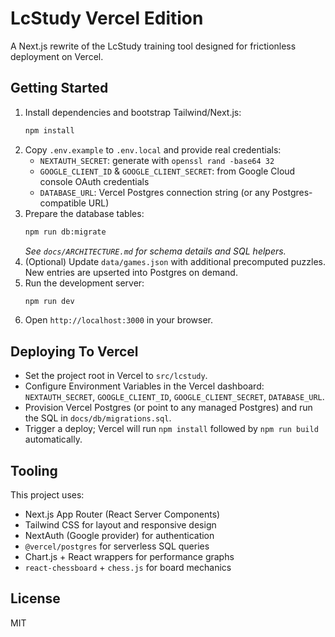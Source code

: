 # LcStudy Vercel Edition

A Next.js rewrite of the LcStudy training tool designed for frictionless deployment on Vercel.

## Getting Started

1. Install dependencies and bootstrap Tailwind/Next.js:
   ```bash
   npm install
   ```
2. Copy `.env.example` to `.env.local` and provide real credentials:
   - `NEXTAUTH_SECRET`: generate with `openssl rand -base64 32`
   - `GOOGLE_CLIENT_ID` & `GOOGLE_CLIENT_SECRET`: from Google Cloud console OAuth credentials
   - `DATABASE_URL`: Vercel Postgres connection string (or any Postgres-compatible URL)
3. Prepare the database tables:
   ```bash
   npm run db:migrate
   ```
   _See `docs/ARCHITECTURE.md` for schema details and SQL helpers._
4. (Optional) Update `data/games.json` with additional precomputed puzzles. New entries are upserted into Postgres on demand.
5. Run the development server:
   ```bash
   npm run dev
   ```
6. Open `http://localhost:3000` in your browser.

## Deploying To Vercel

- Set the project root in Vercel to `src/lcstudy`.
- Configure Environment Variables in the Vercel dashboard: `NEXTAUTH_SECRET`, `GOOGLE_CLIENT_ID`, `GOOGLE_CLIENT_SECRET`, `DATABASE_URL`.
- Provision Vercel Postgres (or point to any managed Postgres) and run the SQL in `docs/db/migrations.sql`.
- Trigger a deploy; Vercel will run `npm install` followed by `npm run build` automatically.

## Tooling

This project uses:
- Next.js App Router (React Server Components)
- Tailwind CSS for layout and responsive design
- NextAuth (Google provider) for authentication
- `@vercel/postgres` for serverless SQL queries
- Chart.js + React wrappers for performance graphs
- `react-chessboard` + `chess.js` for board mechanics

## License

MIT
